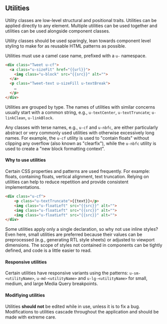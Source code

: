 ## Utilities

Utility classes are low-level structural and positional traits. Utilities can be applied directly to any element. Multiple utilities can be used together and utilities can be used alongside component classes.

Utility classes should be used sparingly, lean towards component level styling to make for as reusable HTML patterns as possible.

Utilities must use a camel case name, prefixed with a `u-` namespace.

```html
<div class="Tweet u-cf">
  <a class="u-sizeFit" href="{{url}}">
    <img class="u-block" src="{{src}}" alt="">
  </a>
  <p class="Tweet-text u-sizeFill u-textBreak">
    …
  </p>
</div>
```

Utilities are grouped by type. The names of utilities with similar concerns usually start with a common string, e.g., `u-textCenter`, `u-textTruncate`; `u-linkClean`, `u-linkBlock`.

Any classes with terse names, e.g., `u-cf` and `u-nbfc`, are either particularly abstract or very commonly used utilities with otherwise excessively long names. For example, the `u-cf` utility is used to "contain floats" without clipping any overflow (also known as "clearfix"), while the `u-nbfc` utility is used to create a "new block formatting context".

#### Why to use utilities

Certain CSS properties and patterns are used frequently. For example: floats, containing floats, vertical alignment, text truncation. Relying on utilities can help to reduce repetition and provide consistent implementations.

```html
<div class="u-cf">
    <p class="u-textTruncate">{{text}}</p>
    <img class="u-floatLeft" src="{{src}}" alt="">
    <img class="u-floatLeft" src="{{src}}" alt="">
    <img class="u-floatLeft" src="{{src}}" alt="">
</div>
```

Some utilities apply only a single declaration, so why not use inline styles? Even here, small utilities are preferred because their values can be preprocessed (e.g., generating RTL style sheets) or adjusted to viewport dimensions. The scope of styles not contained in components can be tightly defined, and code is a little easier to read.

#### Responsive utilities

Certain utilities have responsive variants using the patterns: `u-sm-<utilityName>`, `u-md-<utilityName>` and `u-lg-<utilityName>` for small, medium, and large Media Query breakpoints.

#### Modifiying utilities

Utilities **should not** be edited while in use, unless it is to fix a bug. Modifications to utilities cascade throughout the application and should be made with extreme care.
